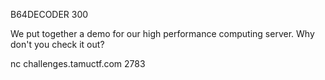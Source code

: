B64DECODER
300

We put together a demo for our high performance computing server. Why don't you check it out?

nc challenges.tamuctf.com 2783
